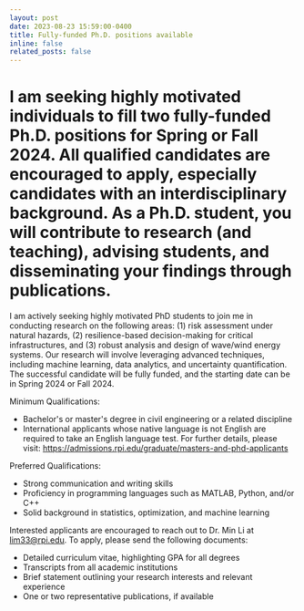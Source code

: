 ```yaml
---
layout: post
date: 2023-08-23 15:59:00-0400
title: Fully-funded Ph.D. positions available
inline: false
related_posts: false
---
```


# I am seeking highly motivated individuals to fill two fully-funded Ph.D. positions for Spring or Fall 2024. All qualified candidates are encouraged to apply, especially candidates with an interdisciplinary background. As a Ph.D. student, you will contribute to research (and teaching), advising students, and disseminating your findings through publications. 

I am actively seeking highly motivated PhD students to join me in conducting research on the following areas: (1) risk assessment under natural hazards, (2) resilience-based decision-making for critical infrastructures, and (3) robust analysis and design of wave/wind energy systems. Our research will involve leveraging advanced techniques, including machine learning, data analytics, and uncertainty quantification. The successful candidate will be fully funded, and the starting date can be in Spring 2024 or Fall 2024.

Minimum Qualifications:
-	Bachelor's or master's degree in civil engineering or a related discipline
-	International applicants whose native language is not English are required to take an English language test. For further details, please visit: https://admissions.rpi.edu/graduate/masters-and-phd-applicants

Preferred Qualifications:
-	Strong communication and writing skills
-	Proficiency in programming languages such as MATLAB, Python, and/or C++
-	Solid background in statistics, optimization, and machine learning

Interested applicants are encouraged to reach out to Dr. Min Li at lim33@rpi.edu. To apply, please send the following documents:
-	Detailed curriculum vitae, highlighting GPA for all degrees
-	Transcripts from all academic institutions
-	Brief statement outlining your research interests and relevant experience
-	One or two representative publications, if available

